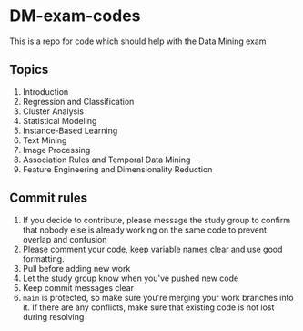 # DM-exam-codes
This is a repo for code which should help with the Data Mining exam

## Topics
1. Introduction
2. Regression and Classification
3. Cluster Analysis
4. Statistical Modeling
5. Instance-Based Learning
6. Text Mining
7. Image Processing
8. Association Rules and Temporal Data Mining
9. Feature Engineering and Dimensionality Reduction

## Commit rules
1. If you decide to contribute, please message the study group to confirm that nobody else is already working on the same code to prevent overlap and confusion
2. Please comment your code, keep variable names clear and use good formatting.
3. Pull before adding new work
4. Let the study group know when you've pushed new code
5. Keep commit messages clear
6. `main` is protected, so make sure you're merging your work branches into it. If there are any conflicts, make sure that existing code is not lost during resolving

